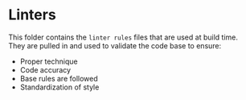 # Linters

This folder contains the `linter rules` files that are used at build time.  
They are pulled in and used to validate the code base to ensure:
- Proper technique
- Code accuracy
- Base rules are followed
- Standardization of style
